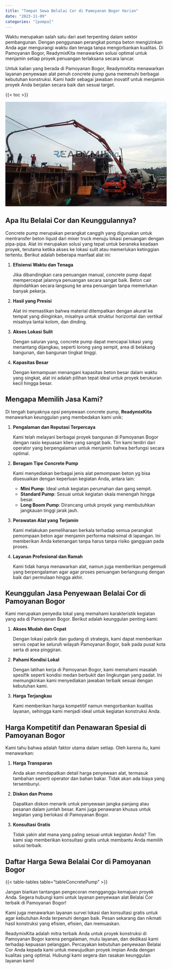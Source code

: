 ```yaml
---
title: "Tempat Sewa Belalai Cor di Pamoyanan Bogor Harian"
date: "2023-11-09"
categories: "[pompa]"
---
```


Waktu merupakan salah satu dari aset terpenting dalam sektor pembangunan. Dengan penggunaan perangkat pompa beton mengizinkan Anda agar mengurangi waktu dan tenaga tanpa mengorbankan kualitas. Di Pamoyanan Bogor, ReadymixKita menawarkan solusi optimal untuk menjamin setiap proyek penuangan terlaksana secara lancar.

Untuk kalian yang berada di Pamoyanan Bogor, ReadymixKita menawarkan layanan penyewaan alat penuh concrete pump guna memenuhi berbagai kebutuhan konstruksi. Kami hadir sebagai jawaban inovatif untuk menjamin proyek Anda berjalan secara baik dan sesuai target.

{{< toc >}}

![Tempat Sewa Belalai Cor di Pamoyanan Bogor Harian](/images/pompa/sewa-pompa-03.jpg)

## Apa Itu Belalai Cor dan Keunggulannya?

Concrete pump merupakan perangkat canggih yang digunakan untuk mentransfer beton liquid dari mixer truck menuju lokasi penuangan dengan pipa-pipa. Alat ini merupakan solusi yang tepat untuk beraneka keadaan proyek, terutama ketika akses ke lokasi sulit atau memerlukan ketinggian tertentu. Berikut adalah beberapa manfaat alat ini:

1. **Efisiensi Waktu dan Tenaga**

   Jika dibandingkan cara penuangan manual, concrete pump dapat mempercepat jalannya penuangan secara sangat baik. Beton cair dipindahkan secara langsung ke area penuangan tanpa memerlukan banyak pekerja.

2. **Hasil yang Presisi**

   Alat ini memastikan bahwa material ditempatkan dengan akurat ke tempat yang diinginkan, misalnya untuk struktur horizontal dan vertikal misalnya lantai kolom, dan dinding.

3. **Akses Lokasi Sulit**

   Dengan saluran yang, concrete pump dapat mencapai lokasi yang menantang dijangkau, seperti lorong yang sempit, area di belakang bangunan, dan bangunan tingkat tinggi.

4. **Kapasitas Besar**

   Dengan kemampuan menangani kapasitas beton besar dalam waktu yang singkat, alat ini adalah pilihan tepat ideal untuk proyek berukuran kecil hingga besar.

## Mengapa Memilih Jasa Kami?

Di tengah banyaknya opsi penyewaan concrete pump, **ReadymixKita** menawarkan keunggulan yang membedakan kami unik:

1. **Pengalaman dan Reputasi Terpercaya**

   Kami telah melayani berbagai proyek bangunan di Pamoyanan Bogor dengan rasio kepuasan klien yang sangat baik. Tim kami terdiri dari operator yang berpengalaman untuk menjamin bahwa berfungsi secara optimal.

2. **Beragam Tipe Concrete Pump**

   Kami menyediakan berbagai jenis alat pemompaan beton yg bisa disesuaikan dengan keperluan kegiatan Anda, antara lain:
   - **Mini Pump**: Ideal untuk kegiatan perumahan dan gang sempit.
   - **Standard Pump**: Sesuai untuk kegiatan skala menengah hingga besar.
   - **Long Boom Pump**: Dirancang untuk proyek yang membutuhkan jangkauan tinggi jarak jauh.

3. **Perawatan Alat yang Terjamin**

   Kami melakukan pemeliharaan berkala terhadap semua perangkat pemompaan beton agar menjamin performa maksimal di lapangan. Ini memberikan Anda ketenangan tanpa harus tanpa risiko gangguan pada proses.

4. **Layanan Profesional dan Ramah**

   Kami tidak hanya menawarkan alat, namun juga memberikan pengemudi yang berpengalaman agar agar proses penuangan berlangsung dengan baik dari permulaan hingga akhir.

## Keunggulan Jasa Penyewaan Belalai Cor di Pamoyanan Bogor

Kami merupakan penyedia lokal yang memahami karakteristik kegiatan yang ada di Pamoyanan Bogor. Berikut adalah keunggulan penting kami:

1. **Akses Mudah dan Cepat**

   Dengan lokasi pabrik dan gudang di strategis, kami dapat memberikan servis cepat ke seluruh wilayah Pamoyanan Bogor, baik pada pusat kota serta di area pinggiran.

2. **Pahami Kondisi Lokal**

   Dengan latihan kerja di Pamoyanan Bogor, kami memahami masalah spesifik seperti kondisi medan berbukit dan lingkungan yang padat. Ini memungkinkan kami menyediakan jawaban terbaik sesuai dengan kebutuhan kami.

3. **Harga Terjangkau**

   Kami memberikan harga kompetitif namun mengorbankan kualitas layanan, sehingga kami menjadi ideal untuk kegiatan konstruksi Anda.

## Harga Kompetitif dan Penawaran Spesial di Pamoyanan Bogor

Kami tahu bahwa adalah faktor utama dalam setiap. Oleh karena itu, kami menawarkan:

1. **Harga Transparan**

   Anda akan mendapatkan detail harga penyewaan alat, termasuk tambahan seperti operator dan bahan bakar. Tidak akan ada biaya yang tersembunyi.

2. **Diskon dan Promo**

   Dapatkan diskon menarik untuk penyewaan jangka panjang atau pesanan dalam jumlah besar. Kami juga penawaran khusus untuk kegiatan yang berlokasi di Pamoyanan Bogor.

3. **Konsultasi Gratis**

   Tidak yakin alat mana yang paling sesuai untuk kegiatan Anda? Tim kami siap memberikan konsultasi gratis untuk membantu Anda memilih solusi terbaik.

## Daftar Harga Sewa Belalai Cor di Pamoyanan Bogor

{{< table-tables table="tableConcretePump" >}}

Jangan biarkan tantangan pengecoran mengganggu kemajuan proyek Anda. Segera hubungi kami untuk layanan penyewaan alat Belalai Cor terbaik di Pamoyanan Bogor!

Kami juga menawarkan layanan survei lokasi dan konsultasi gratis untuk agar kebutuhan Anda terpenuhi dengan baik. Pesan sekarang dan nikmati hasil konstruksi yang efisien, efisien, dan memuaskan.

ReadymixKita adalah mitra terbaik Anda untuk proyek konstruksi di Pamoyanan Bogor karena pengalaman, mutu layanan, dan dedikasi kami terhadap kepuasan pelanggan. Percayakan kebutuhan penyewaan Belalai Cor Anda kepada kami untuk mewujudkan proyek impian Anda dengan kualitas yang optimal. Hubungi kami segera dan rasakan keunggulan layanan kami!